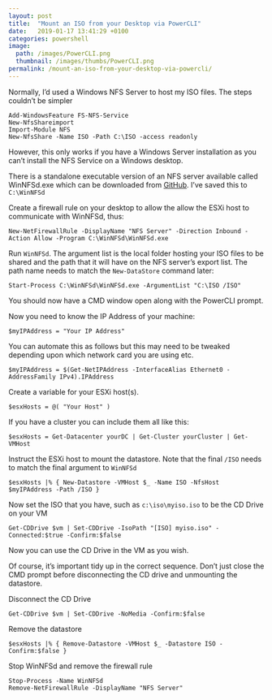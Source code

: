 ```yaml
---
layout: post
title:  "Mount an ISO from your Desktop via PowerCLI"
date:   2019-01-17 13:41:29 +0100
categories: powershell
image:
  path: /images/PowerCLI.png
  thumbnail: /images/thumbs/PowerCLI.png
permalink: /mount-an-iso-from-your-desktop-via-powercli/
---
```

Normally, I’d used a Windows NFS Server to host my ISO files. The steps couldn’t be simpler

    Add-WindowsFeature FS-NFS-Service
    New-NfsShareimport
    Import-Module NFS
    New-NfsShare -Name ISO -Path C:\ISO -access readonly

However, this only works if you have a Windows Server installation as you can’t install the NFS Service on a Windows desktop.

There is a standalone executable version of an NFS server available called WinNFSd.exe which can be downloaded from [GitHub](https://github.com/winnfsd/winnfsd/releases). I’ve saved this to `C:\WinNFSd`

Create a firewall rule on your desktop to allow the allow the ESXi host to communicate with WinNFSd, thus:

    New-NetFirewallRule -DisplayName "NFS Server" -Direction Inbound -Action Allow -Program C:\WinNFSd\WinNFSd.exe

Run `WinNFSd`. The argument list is the local folder hosting your ISO files to be shared and the path that it will have on the NFS server’s export list.  The path name needs to match the `New-DataStore` command later:

    Start-Process C:\WinNFSd\WinNFSd.exe -ArgumentList "C:\ISO /ISO"

You should now have a CMD window open along with the PowerCLI prompt.

Now you need to know the IP Address of your machine:

    $myIPAddress = "Your IP Address"

You can automate this as follows but this may need to be tweaked depending upon which network card you are using etc.

    $myIPAddress = $(Get-NetIPAddress -InterfaceAlias Ethernet0 -AddressFamily IPv4).IPAddress

Create a variable for your ESXi host(s).

    $esxHosts = @( "Your Host" )

If you have a cluster you can include them all like this:

    $esxHosts = Get-Datacenter yourDC | Get-Cluster yourCluster | Get-VMHost

Instruct the ESXi host to mount the datastore.  Note that the final `/ISO` needs to match the final argument to `WinNFSd`

    $esxHosts |% { New-Datastore -VMHost $_ -Name ISO -NfsHost $myIPAddress -Path /ISO }

Now set the ISO that you have, such as `c:\iso\myiso.iso` to be the CD Drive on your VM

    Get-CDDrive $vm | Set-CDDrive -IsoPath "[ISO] myiso.iso" -Connected:$true -Confirm:$false

Now you can use the CD Drive in the VM as you wish.

Of course, it’s important tidy up in the correct sequence. Don’t just close the CMD prompt before disconnecting the CD drive and unmounting the datastore.

Disconnect the CD Drive

    Get-CDDrive $vm | Set-CDDrive -NoMedia -Confirm:$false

Remove the datastore

    $esxHosts |% { Remove-Datastore -VMHost $_ -Datastore ISO -Confirm:$false }

Stop WinNFSd and remove the firewall rule

    Stop-Process -Name WinNFSd
    Remove-NetFirewallRule -DisplayName "NFS Server"
